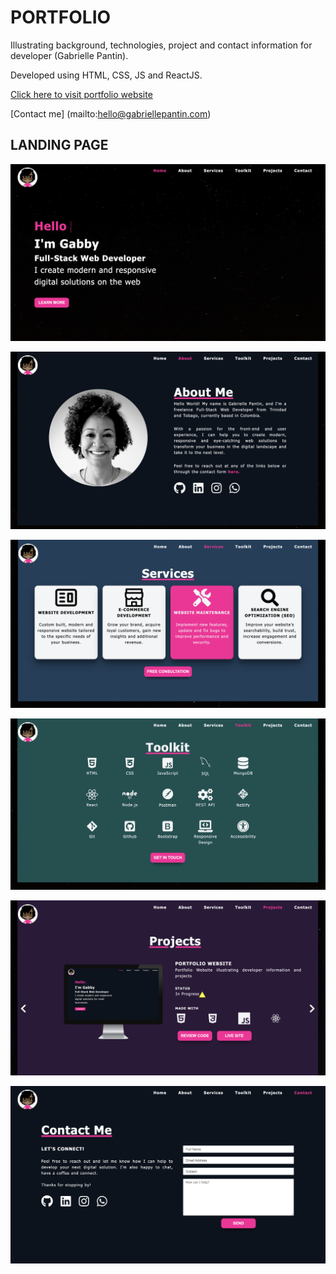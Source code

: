 # PORTFOLIO
Illustrating background, technologies, project and contact information for developer (Gabrielle Pantin). 

Developed using HTML, CSS, JS and ReactJS.

[Click here to visit portfolio website](https://gabriellepantin.com/)

[Contact me] (mailto:hello@gabriellepantin.com)

## LANDING PAGE

![](src/assets/img/readme1.png)

![](src/assets/img/readme2.png)

![](src/assets/img/readme3.png)

![](src/assets/img/readme4.png)

![](src/assets/img/readme5.png)

![](src/assets/img/readme6.png)
